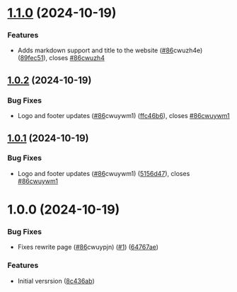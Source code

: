 # [1.1.0](https://github.com/sapieonic/llm-util-ui/compare/v1.0.2...v1.1.0) (2024-10-19)


### Features

* Adds markdown support and title to the website ([#86](https://github.com/sapieonic/llm-util-ui/issues/86)cwuzh4e) ([89fec51](https://github.com/sapieonic/llm-util-ui/commit/89fec51d9f2c4bebcd2b283a21c126683afb0108)), closes [#86cwuzh4](https://github.com/sapieonic/llm-util-ui/issues/86cwuzh4)

## [1.0.2](https://github.com/sapieonic/llm-util-ui/compare/v1.0.1...v1.0.2) (2024-10-19)


### Bug Fixes

* Logo and footer updates ([#86](https://github.com/sapieonic/llm-util-ui/issues/86)cwuywm1) ([ffc46b6](https://github.com/sapieonic/llm-util-ui/commit/ffc46b6b684be3dd466ff364290e2bbb0d7c3a6a)), closes [#86cwuywm1](https://github.com/sapieonic/llm-util-ui/issues/86cwuywm1)

## [1.0.1](https://github.com/sapieonic/llm-util-ui/compare/v1.0.0...v1.0.1) (2024-10-19)


### Bug Fixes

* Logo and footer updates ([#86](https://github.com/sapieonic/llm-util-ui/issues/86)cwuywm1) ([5156d47](https://github.com/sapieonic/llm-util-ui/commit/5156d476d3ba198d175b9d0b306cf000b3cc670a)), closes [#86cwuywm1](https://github.com/sapieonic/llm-util-ui/issues/86cwuywm1)

# 1.0.0 (2024-10-19)


### Bug Fixes

* Fixes rewrite page ([#86](https://github.com/sapieonic/llm-util-ui/issues/86)cwuypjn) ([#1](https://github.com/sapieonic/llm-util-ui/issues/1)) ([64767ae](https://github.com/sapieonic/llm-util-ui/commit/64767aeb70ccae2b2e202b63a02741cb2e01c274))


### Features

* Initial versrsion ([8c436ab](https://github.com/sapieonic/llm-util-ui/commit/8c436ab6f5dd35a82cbf4c24690f8f875a88ad0d))

